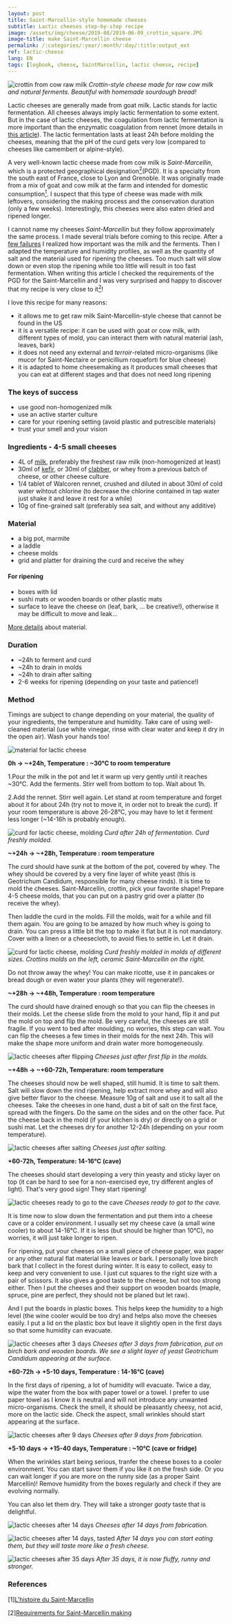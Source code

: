 ```yaml
---
layout: post
title: Saint-Marcellin-style homemade cheeses 
subtitle: Lactic cheeses step-by-step recipe
image: /assets/img/cheese/2019-08/2019-06-09_crottin_square.JPG
image-title: make Saint-Marcellin cheese
permalink: /:categories/:year/:month/:day/:title:output_ext
ref: lactic-cheese
lang: EN
tags: [logbook, cheese, SaintMarcellin, lactic cheese, recipe]
---
```


![crottin from cow raw milk]({{site.baseurl}}/assets/img/cheese/2019-08/2019-06-09_crottin-bread-homemade.JPG)
*Crottin-style cheese made for raw cow milk and natural ferments. Beautiful with homemade sourdough bread!*

<!--excerpt.start-->
Lactic cheeses are generally made from goat milk. Lactic stands for lactic fermentation. 
All cheeses always imply lactic fermentation to some extent. 
But in the case of lactic cheeses, the coagulation from lactic fermentation is more important than the enzymatic coagulation from rennet
(more details in [this article]({{site.baseurl}}/2019/05/01/milk-coagulation.html)).
The lactic fermentation lasts at least 24h before molding the cheeses, meaning that the pH of the curd gets very low (compared to cheeses like camembert or alpine-style).
<!--excerpt.end-->

A very well-known lactic cheese made from cow milk is *Saint-Marcellin*, which is a protected geographical designation[<sup>2</sup>](#2)(PGD). 
It is a specialty from the south east of France, close to Lyon and Grenoble.
It was originally made from a mix of goat and cow milk at the farm and intended for domestic consumption[<sup>1</sup>](#1).
I suspect that this type of cheese was made with milk leftovers, considering the making process and the conservation duration (only a few weeks).
Interestingly, this cheeses were also eaten dried and ripened longer.

I cannot name my cheeses *Saint-Marcellin* but they follow approximately the same process.
I made several trials before coming to this recipe. After a [few failures]({{site.baseurl}}/gallery/#failed---ended-up-in-the-bin) I realized how important was the milk and the ferments.
Then I adapted the temperature and humidity profiles, as well as the quantity of salt and the material used for ripening the cheeses.
Too much salt will slow down or even stop the ripening while too little will result in too fast fermentation.
When writing this article I checked the requirements of the PGD for the Saint-Marcellin and I was very surprised
and happy to discover that my recipe is very close to it[<sup>2</sup>](#2)!

I love this recipe for many reasons:
- it allows me to get raw milk Saint-Marcellin-style cheese that cannot be found in the US
- it is a versatile recipe: it can be used with goat or cow milk, with different types of mold, you can interact them with natural material (ash, leaves, bark)
- it does not need any external and *terroir*-related micro-organisms (like mucor for Saint-Nectaire or penicillium roqueforti for blue cheese)
- it is adapted to home cheesemaking as it produces small cheeses that you can eat at different stages and that does not need long ripening

### The keys of success

- use good non-homogenized milk
- use an active starter culture
- care for your ripening setting (avoid plastic and putrescible materials)
- trust your smell and your vision


### Ingredients - 4-5 small cheeses

- 4L of [milk]({{site.baseurl}}/2019/03/02/raw-milk.html), preferably the freshest raw milk (non-homogenized at least)
- 30ml of [kefir]({{site.baseurl}}/2019/05/22/starter-cultures.html), or 30ml of [clabber]({{site.baseurl}}/2019/06/14/make-your-own-clabber.html), or whey from a previous batch of cheese, or other cheese culture
- 1/4 tablet of Walcoren rennet, crushed and diluted in about 30ml of cold water wihtout chlorine (to decrease the chlorine contained in tap water just shake it and leave it rest for a while)
- 10g of fine-grained salt (preferably sea salt, and without any additive)

### Material

- a big pot, marmite
- a laddle
- cheese molds
- grid and platter for draining the curd and receive the whey

#### For ripening
- boxes with lid
- sushi mats or wooden boards or other plastic mats
- surface to leave the cheese on (leaf, bark, ... be creative!), otherwise it may be difficult to move and leak...

[More details]({{site.baseurl}}/2019/03/04/starter-kit.html) about material.

### Duration

- ~24h to ferment and curd
- ~24h to drain in molds
- ~24h to drain after salting
- 2-6 weeks for ripening (depending on your taste and patience!)

### Method

Timings are subject to change depending on your material, the quality of your ingredients, the temperature and humidity.
Take care of using well-cleaned material (use white vinegar, rinse with clear water and keep it dry in the open air). Wash your hands too!

![material for lactic cheese]({{site.baseurl}}/assets/img/cheese/2019-08/2019-07-13_start-lactic.JPG)

**0h -> ~+24h, Temperature : ~30°C to room temperature**

1.Pour the milk in the pot and let it warm up very gently until it reaches ~30°C.
Add the ferments. Stirr well from bottom to top. Wait about 1h.

2.Add the rennet. Stirr well again. Let stand at room temperature and forget about it for about 24h (try not to move it, in order not to break the curd).
If your room temperature is above 26-28°C, you may have to let it ferment less longer (~14-16h is probably enough).

![curd for lactic cheese, molding]({{site.baseurl}}/assets/img/cheese/2019-08/lactic-cheese_curd_laddle.jpg)
*Curd after 24h of fermentation. Curd freshly molded.*

**~+24h -> ~+28h, Temperature : room temperature**

The curd should have sunk at the bottom of the pot, covered by whey. 
The whey should be covered by a very fine layer of white yeast (this is Geotrichum Candidum, responsible for many cheese rinds).
It is time to mold the cheeses. Saint-Marcellin, crottin, pick your favorite shape!
Prepare 4-5 cheese molds, that you can put on a pastry grid over a platter (to receive the whey).

Then laddle the curd in the molds. Fill the molds, wait for a while and fill them again. 
You are going to be amazed by how much whey is going to drain. You can press a little bit the top to make it flat but it is not mandatory.
Cover with a linen or a cheesecloth, to avoid flies to settle in. Let it drain. 

![curd for lactic cheese, molding]({{site.baseurl}}/assets/img/cheese/2019-08/2019-07-13_laddle.JPG)
*Curd freshly molded in molds of different sizes. Crottins molds on the left, ceramic Saint-Marcellin on the right.*

Do not throw away the whey! You can make ricotte, use it in pancakes or bread dough or even water your plants (they will regenerate!).

**~+28h -> ~+48h, Temperature : room temperature**

The curd should have drained enough so that you can flip the cheeses in their molds. 
Let the cheese slide from the mold to your hand, flip it and put the mold on top and flip the mold.
Be very careful, the cheeses are still fragile. 
If you went to bed after moulding, no worries, this step can wait.
You can flip the cheeses a few times in their molds for the next 24h. This will make the shape more uniform and drain water more homogeneously.

![lactic cheeses after flipping]({{site.baseurl}}/assets/img/cheese/2019-08/2019-07-13_flipped.JPG)
*Cheeses just after first flip in the molds.*

**~+48h -> ~+60-72h, Temperature: room temperature**

The cheeses should now be well shaped, still humid. It is time to salt them. 
Salt will slow down the rind ripening, help extract more whey and will also give better flavor to the cheese.
Measure 10g of salt and use it to salt all the cheeses. Take the cheeses in one hand, dust a bit of salt on the first face, spread with the fingers. 
Do the same on the sides and on the other face. Put the cheese back in the mold (if your kitchen is dry) or directly on a grid or sushi mat.
Let the cheeses dry for another 12-24h (depending on your room temperature).

![lactic cheeses after salting]({{site.baseurl}}/assets/img/cheese/2019-08/2019-07-13_salted.JPG)
*Cheeses just after salting.*

**+60-72h, Temperature: 14-16°C (cave)**

The cheeses should start developing a very thin yeasty and sticky layer on top (it can be hard to see for a non-exercised eye, try different angles of light). 
That's very good sign! They start ripening!

![lactic cheeses ready to go to the cave]({{site.baseurl}}/assets/img/cheese/2019-08/2019-07-13_salt.JPG)
*Cheeses ready to got to the cave.*

It is time now to slow down the fermentation and put them into a cheese cave or a colder environment.
I usually set my cheese cave (a small wine cooler) to about 14-16°C. If it is less (but should be higher than 10°C), no worries, it will just take longer to ripen.

For ripening, put your cheeses on a small piece of cheese paper, wax paper or any other natural flat material like leaves or bark.
I personally love birch bark that I collect in the forest during winter. It is easy to collect, easy to keep and very convenient to use.
I just cut squares to the right size with a pair of scissors. It also gives a good taste to the cheese, but not too strong either.
Then I put the cheeses and their support on wooden boards (maple, spruce, pine are perfect, they should not be planed but let raw).

And I put the boards in plastic boxes. This helps keep the humidity to a high level (the wine cooler would be too dry) and helps also move the cheeses easily.
I put a lid on the plastic box but leave it slightly open in the first days so that some humidity can evacuate.

![lactic cheeses after 3 days]({{site.baseurl}}/assets/img/cheese/2019-08/2019-07-13_after-3days.JPG)
*Cheeses after 3 days from fabrication, put on birch bark and wooden boards. We see a slight layer of yeast Geotrichum Candidum appearing at the surface.*

**+60-72h -> +5-10 days, Temperature : 14-16°C (cave)**

In the first days of ripening, a lot of humidity will evacuate. Twice a day, wipe the water from the box with paper towel or a towel.
I prefer to use paper towel as I know it is neutral and will not introduce any unwanted micro-organisms.
Check the smell, it should be pleasantly cheesy, not acid, more on the lactic side. Check the aspect, small wrinkles should start appearing at the surface.

![lactic cheeses after 9 days]({{site.baseurl}}/assets/img/cheese/2019-08/2019-07-13_after-9days.JPG)
*Cheeses after 9 days from fabrication.*

**+5-10 days -> +15-40 days, Temperature : ~10°C (cave or fridge)**

When the wrinkles start being serious, tranfer the cheese boxes to a cooler environment.
You can start savor them if you like it on the fresh side. Or you can wait longer if you are more on the runny side (as a proper Saint Marcellin)!
Remove humidity from the boxes regularly and check if they are evolving normally.

You can also let them dry. They will take a stronger *goaty* taste that is delightful.

![lactic cheeses after 14 days]({{site.baseurl}}/assets/img/cheese/2019-08/2019-07-13_after14days.JPG)
*Cheeses after 14 days from fabrication.*

![lactic cheeses after 14 days, tasted]({{site.baseurl}}/assets/img/cheese/2019-08/2019-07-13_after14days-cut.JPG)
*After 14 days you can start eating them, but they will taste more like a fresh cheese.*

![lactic cheeses after 35 days]({{site.baseurl}}/assets/img/cheese/2019-08/2019-07-13_after35days.JPG)
*After 35 days, it is now fluffy, runny and stronger.*


### References

<a class="anchor" id="1">[1]</a>[L'histoire du Saint-Marcellin](http://www.fromage-saint-marcellin.fr/le-saint-marcellin-igp/histoire-saint-marcellin/)

<a class="anchor" id="2">[2]</a>[Requirements for Saint-Marcellin making](https://www.inao.gouv.fr/fichier/CDCSaintMarcellin.pdf)